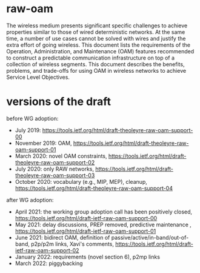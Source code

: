 # raw-oam
The wireless medium presents significant specific challenges to achieve
properties similar to those of wired deterministic networks. At the same
time, a number of use cases cannot be solved with wires and justify the
extra effort of going wireless. This document lists the requirements of
the Operation, Administration, and Maintenance (OAM) features recommended to construct a predictable communication infrastructure on top of a collection of wireless segments.  This document describes the benefits, problems, and trade-offs for using OAM in wireless networks to achieve Service Level Objectives.

# versions of the draft

before WG adoption:
* July 2019: https://tools.ietf.org/html/draft-theoleyre-raw-oam-support-00
* November 2019: OAM, https://tools.ietf.org/html/draft-theoleyre-raw-oam-support-01
* March 2020: novel OAM constraints, https://tools.ietf.org/html/draft-theoleyre-raw-oam-support-02
* July 2020: only RAW networks, https://tools.ietf.org/html/draft-theoleyre-raw-oam-support-03
* October 2020: vocabulary (e.g., MIP, MEP), cleanup, https://tools.ietf.org/html/draft-theoleyre-raw-oam-support-04

after WG adoption:
* April 2021: the working group adoption call has been positively closed, https://tools.ietf.org/html/draft-ietf-raw-oam-support-00
* May 2021: delay discussions, PREP removed, predictive maintenance , https://tools.ietf.org/html/draft-ietf-raw-oam-support-01
* June 2021: bidirect OAM, definition of passive/active/in-band/out-of-band, p2p/p2m links, Xavi's comments,  https://tools.ietf.org/html/draft-ietf-raw-oam-support-02
* January 2022: requirements (novel section 6), p2mp links
* March 2022: piggybacking 


